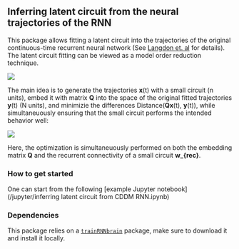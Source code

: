 ## Inferring latent circuit from the neural trajectories of the RNN

This package allows fitting a latent circuit into the trajectories of the original continuous-time recurrent neural network (See [Langdon et. al](https://www.biorxiv.org/content/10.1101/2022.01.23.477431v1) for details). The latent circuit fitting can be viewed as a model order reduction technique.

<img src="img/Latent Circuit diagram.svg">

The main idea is to generate the trajectories **x**(t) with a small circuit (n units), embed it with matrix **Q** into the space of the original fitted trajectories **y**(t) (N units), and minimizie the differences Distance(**Qx**(t), **y**(t)), while simultaneuously ensuring that the small circuit performs the intended behavior well:

<img src="https://latex.codecogs.com/svg.image?\text{Cost}=\min_{Q,w_{rec}}\|\mathbf{y}(t)-Q\mathbf{x}(t)\|_2&plus;c_2\|\text{output}(\mathbf{x})-\text{target}\|_2&plus;c_3\:\text{extra&space;penalties}">

Here, the optimization is simultaneuously performed on both the embedding matrix **Q** and the recurrent connectivity of a small circuit **w_{rec}**.

### How to get started

One can start from the following [example Jupyter notebook](/jupyter/inferring latent circuit from CDDM RNN.ipynb)

### Dependencies

This package relies on a [`trainRNNbrain`](link) package, make sure to download it and install it locally.






